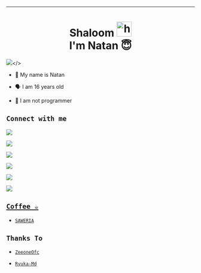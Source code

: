 -------

<h1 align="center">Shaloom <img src="https://user-images.githubusercontent.com/1303154/88677602-1635ba80-d120-11ea-84d8-d263ba5fc3c0.gif" width="40px" alt="hi"><br>I'm Natan 😇 </h1>

<p align="center">

  <img src="https://github.com/ryuka-md.png" /></>

</p>

- 👼 My name is Natan

- 🗣️ I am 16 years old 

- 🔭 I am not programmer

## ```Connect with me```

<p align="center">

  <a href="https://instagram.com/ntanxvz_"><img src="https://img.shields.io/badge/Instagram-E4405F?style=for-the-badge&logo=instagram&logoColor=white"/> 

  <a href="https://wa.me/6283843906472"><img src="https://img.shields.io/badge/WhatsApp-25D366?style=for-the-badge&logo=whatsapp&logoColor=white" />

  <a href="https://t.me/natann"><img src="https://img.shields.io/badge/Telegram-%230088cc.svg?&style=for-the-badge&logo=telegram&logoColor=white" /> <br>

  <a href="https://github.com/zeeoneofficial"><img src="https://img.shields.io/badge/-GitHub-black?style=flat-square&logo=github" /> 

  <a href="https://youtube.com/channel/natanofficiall"><img src="https://img.shields.io/youtube/channel/subscribers/UCdzWwbApjkyODby7_MoRYlA?style=social" /> <br>

  <a href="https://komarev.com/ghpvc/?username=natanfficiall&color=blue&style=flat-square&label=Profile+Dilihat"><img src="https://komarev.com/ghpvc/?username=zeeoneofficial&color=blue&style=flat-square&label=Profile+Dilihat" />

</p>

## ```Coffee ☕```

- [`SAWERIA`](https://saweria.co/natanofc)

## ```Thanks To```

- [`ZeeoneOfc`]()

- [`Ryuka-Md`]()
